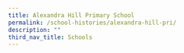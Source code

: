 ```yaml
---
title: Alexandra Hill Primary School
permalink: /school-histories/alexandra-hill-pri/
description: ""
third_nav_title: Schools
---
```


